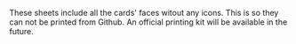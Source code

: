 These sheets include all the cards' faces witout any icons. This is so they can not be printed from Github. An official printing kit will 
be available in the future.
